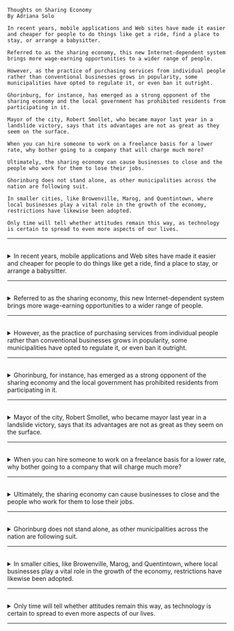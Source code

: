 ```
Thoughts on Sharing Economy
By Adriana Solo

In recent years, mobile applications and Web sites have made it easier and cheaper for people to do things like get a ride, find a place to stay, or arrange a babysitter.

Referred to as the sharing economy, this new Internet-dependent system brings more wage-earning opportunities to a wider range of people. 

However, as the practice of purchasing services from individual people rather than conventional businesses grows in popularity, some municipalities have opted to regulate it, or even ban it outright.

Ghorinburg, for instance, has emerged as a strong opponent of the sharing economy and the local government has prohibited residents from participating in it. 

Mayor of the city, Robert Smollet, who became mayor last year in a landslide victory, says that its advantages are not as great as they seem on the surface. 

When you can hire someone to work on a freelance basis for a lower rate, why bother going to a company that will charge much more?

Ultimately, the sharing economy can cause businesses to close and the people who work for them to lose their jobs.

Ghorinburg does not stand alone, as other municipalities across the nation are following suit.

In smaller cities, like Browenville, Marog, and Quentintown, where local businesses play a vital role in the growth of the economy, restrictions have likewise been adopted. 

Only time will tell whether attitudes remain this way, as technology is certain to spread to even more aspects of our lives.
```

---
<br>

<details>
  <summary>
    In recent years, mobile applications and Web sites have made it easier and cheaper for people to do things like get a ride, find a place to stay, or arrange a babysitter.
  </summary>

- 句子結構如下 :
  - 主詞：mobile applications and web sites（行動應用程式和網站）
  - 動詞：have made（已經讓/使）
  - 受詞：是「it」，表示「它」。
  - 受詞補語：「easier and cheaper for people to do things like get a ride, find a place to stay, or arrange a babysitter」，表示「让人们更容易更便宜地做一些事情，比如搭车、找住处或安排保姆」。

- 句子中的一些關鍵詞：
    - mobile applications and websites（行動應用程式和網站）：主詞，表示動作的執行者。
    - have made（已經讓/使）：動詞，表示行動應用程式和網站所進行的動作。
    - easier and cheaper for people to do things（對人們來說讓事情更容易和更便宜）：補語，解釋行動應用程式和網站的效果，即讓事情變得更容易和更便宜。
    - like get a ride, find a place to stay, or arrange a babysitter（像是搭便車、找住處、或安排保姆等事情）：受詞補語，進一步說明補語中提到的"things"的具體內容。

> 整體上，這個句子描述了近年來行動應用程式和網站的發展，使得人們能更輕鬆、更便宜地進行一些活動，如搭便車、找住處、或安排保姆。
</details>

---
<br>

<details>
  <summary>
    Referred to as the sharing economy, this new Internet-dependent system brings more wage-earning opportunities to a wider range of people.
  </summary>

  - 主詞：this new Internet-dependent system（這個新的依賴於互聯網的系統）
  - 動詞：brings（帶來）
  - 受詞：more wage-earning opportunities（更多賺錢的機會）
  - 修飾語：to a wider range of people（給更廣泛的人群）
  - 修飾語：Referred to as the sharing economy（被稱為共享經濟）
  
  - 句子中的一些關鍵詞：
      - Referred to as the sharing economy（被稱為共享經濟）：修飾語，為主句提供附加信息，解釋 "this new Internet-dependent system" 的性質。
      - this new Internet-dependent system（這個新的依賴於互聯網的系統）：主詞，是動作的執行者。
      - brings（帶來）：動詞，表示主詞執行的動作。
      - more wage-earning opportunities（更多賺錢的機會）：受詞，是動詞的作用對象。
      - to a wider range of people（給更廣泛的人群）：補語，進一步說明受詞，即這個動作影響的範圍。
  
  - **单字解析：**
    - 「Referred to as」是过去分词短语，表示被称为。
    - 「the sharing economy」表示共享经济，是名词短语。
    - 「this」表示这个，是代词。
    - 「new」是形容词，表示新的。
    - 「Internet-dependent」是形容词，表示依赖于互联网的。
    - 「system」表示系统，是名词。
    - 「brings」是动词的现在时态，表示带来。
    - 「more」是形容词，表示更多的。
    - 「wage-earning」是形容词，表示赚钱的。
    - 「opportunities」表示机会，是名词的复数形式。
    - 「to」是介词，表示为了。
    - 「a wider range of people」是短语，表示更广泛的人群。
  
  > 整體上，這個句子強調了一個新的依賴於互聯網的系統，被稱為共享經濟，它為更廣泛的人群帶來了更多賺錢的機會。
</details>

---
<br>

<details>
  <summary>
    However, as the practice of purchasing services from individual people rather than conventional businesses grows in popularity, some municipalities have opted to regulate it, or even ban it outright.
  </summary>

  - 主要子句 : some municipalities have opted to regulate it, or even ban it outright
      - 主詞「some municipalities」，表示「一些市政当局」。
      - 動詞「have opted」，表示「已选择」。
      - 受詞「to regulate it, or even ban it outright」，表示「对其进行规范，甚至彻底禁止它」。
  
  - 從屬子句 : as the practice of purchasing services from individual people rather than conventional businesses grows in popularity
      - 以「as」引导，表示「随着」。
      - 主詞「the practice of purchasing services from individual people rather than conventional businesses」，表示「从个人而不是传统企业购买服务的做法」。
        - 真正的主詞：the practice（這個做法）
        - 修飾 the practice：of purchasing services from individual people rather than conventional businesses（購買服務的做法，來自個人而非傳統企業）
      - 動詞「grows」，表示「增长」。
      - 修飾語「in popularity」，表示「在受欢迎程度上」。
  
  - **单字解析：**
    - 「However」是副词，表示然而。
    - 「as」是连词，引导时间状语从句。
    - 「the practice of purchasing services from individual people rather than conventional businesses」是名词短语，表示从个人而不是传统企业购买服务的做法。
    - 「grows」是动词的现在时态，表示增长。
    - 「in popularity」是短语，表示在受欢迎程度上。
    - 「some」是形容词，表示一些。
    - 「municipalities」表示市政当局，是名词的复数形式。
    - 「have opted」是现在完成时的动词短语，表示已选择。
    - 「to regulate」是不定式短语，表示对其进行规范。
    - 「it」表示它，是代词。
    - 「or even」是短语，表示甚至。
    - 「ban」是动词，表示禁止。
    - 「it outright」是短语，表示彻底禁止。
  
  > 总结：这个句子的主要意思是「然而，随着从个人而不是传统企业购买服务的做法在受欢迎程度上的增长，一些市政当局已选择对其进行规范，甚至彻底禁止它。」
</details>

---
<br>

<details>
  <summary>
    Ghorinburg, for instance, has emerged as a strong opponent of the sharing economy and the local government has prohibited residents from participating in it. 
  </summary>

  - **主要子句 : Ghorinburg, for instance, has emerged as a strong opponent of the sharing economy**
    - 主詞 Ghorinburg（高林堡，可能是某個地名或組織名稱）
    - 動詞 has emerged as（已經出現）
     - emerged as : 成为，在某个领域或某种情况下崭露头角或成为主流。 
    - 受詞 a strong opponent of the sharing economy (是共享经济的强烈反对者。)
  - **對等子句 : and the local government has prohibited residents from participating in it**
    - 主詞 the local government (當地政府)
    - 動詞 has prohibited (已禁止)
    - 受詞 resident (居民)
    - 受詞補語 from participating in it (參與其中)

  - **单字解析：**
    - 「Ghorinburg」是地名，表示Ghorinburg。
    - 「for instance」是短语，表示比如。
    - 「has emerged」是现在完成时的动词短语，表示已经成为。
    - 「as」是连词，引导举例说明从句。
    - 「a strong opponent of」是短语，表示坚定反对者。
    - 「the sharing economy」是名词短语，表示共享经济。
    - 「and」是连词，连接两个名词短语。
    - 「the local government」表示当地政府，是名词短语。
    - 「has prohibited」是现在完成时的动词短语，表示已经禁止。
    - 「residents」表示居民，是名词的复数形式。
    - 「from participating in it」是短语，表示参与其中。

  > 总结：这个句子的主要意思是「比如，Ghorinburg已经成为共享经济的坚定反对者，当地政府已经禁止居民参与其中。」
</details>

---
<br>

<details>
  <summary>
    Mayor of the city, Robert Smollet, who became mayor last year in a landslide victory, says that its advantages are not as great as they seem on the surface. 
  </summary>

- **主詞：** Mayor of the city, Robert Smollet（城市市長，Robert Smollet）
- **動詞：** says（表示）
- **受詞子句：** that its advantages are not as great as they seem on the surface（其優勢並不像表面上看起來的那麼大）
- **修飾語：** who became mayor last year in a landslide victory（去年以壓倒性的勝利當選為市長）
- **单字解析：**
  - 「Mayor」表示市长，是名词。
  - 「of the city」是短语，表示这个城市的。
  - 「Robert Smollet」是人名，表示Robert Smollet。
  - 「who」是关系代词，引导修饰从句。
  - 「became」是动词的过去时态，表示成为。
  - 「mayor」表示市长，是名词。
  - 「last year」是短语，表示去年。
  - 「in a landslide victory」是短语，表示以压倒性的胜利。
  - 「says」是动词的现在时态，表示表示。
  - 「that」是连词，引导宾语从句。
  - 「its advantages」表示其优势，是名词的所有格形式。
  - 「are not as great as they seem on the surface」是短语，表示并非看上去的那么大。
> 总结：这个句子的主要意思是「这个城市的市长，Robert Smollet，在去年以压倒性的胜利当选为市长，他表示其优势并非看上去的那么大。」
</details>

---
<br>

<details>
  <summary>
    When you can hire someone to work on a freelance basis for a lower rate, why bother going to a company that will charge much more?
  </summary>

  - **主要子句 : When you can hire someone to work on a freelance basis for a lower rate**
    - 主詞 You（你）
    - 動詞 can hire（可以雇傭）
    - 受詞 someone to work on a freelance basis for a lower rate（某人以較低的價格以自由職業的方式工作）
      - "to work on a freelance basis for a lower rate" 是一個不定詞片語，被用作形容詞，修飾 "someone"。這個片語提供了更多有關 "someone" 的資訊，即這個某人是以自由職業方式工作並且價格相對較低。 
  - **從屬子句 : why bother going to a company that will charge much more?**
    - 主詞跟主要子句的主詞 you 重複，所以省略。
    - 動詞 bother going to (費心去找)
    - 受詞 a company that will charge much more
      - "that will charge much more" 是一個關係代名詞引導的形容詞子句，用來修飾先行詞 "company"。這個子句提供了更多有關 "company" 的資訊，即這個公司將會收取更高的價格。 

  - **单字解析：**
    - 「When」是连词，引导条件状语从句。
    - 「you」是代词，表示你。
    - 「can hire」是情态动词和动词的原形，表示可以雇佣。
    - 「someone」表示某人，是代词。
    - 「to work on a freelance basis」是短语，表示以自由职业的方式工作。
    - 「for」是介词，表示为了。
    - 「a lower rate」是短语，表示更低的费率。
    - 「why」是疑问代词，表示为什么。
    - 「bother」是动词，表示费心。
    - 「going to」是短语，表示去找。
    - 「a company」表示一个公司，是名词短语。
    - 「that」是关系代词，引导宾语从句。
    - 「will charge much more」是短语，表示要收取更多费用。

  > 总结：这个句子的主要意思是「当你可以以更低的费率雇佣某人以自由职业的方式工作时，为什么要去找一个要收取更多费用的公司呢？」
</details>

---
<br>

<details>
  <summary>
    Ultimately, the sharing economy can cause businesses to close and the people who work for them to lose their jobs.
  </summary>

  - **主詞：** the sharing economy（共享經濟）
  - **動詞：** can cause（可能導致）
  - **受詞：** businesses to close and the people who work for them to lose their jobs（企業關閉，並且為它們工作的人失去工作）

  - **单字解析：**
    - 「Ultimately」是副词，表示最终。
    - 「the sharing economy」表示共享经济，是名词短语。
    - 「can cause」是情态动词和动词的原形，表示可能导致。
    - 「businesses」表示企业，是名词的复数形式。
    - 「to close」是不定式短语，表示关闭。
    - 「and」是连词，连接两个并列的动词短语。
    - 「the people」表示人，是名词短语。
    - 「who work for them」是短语，表示工作在这些企业的人。
    - 「to lose their jobs」是不定式短语，表示失业。

  > 总结：这个句子的主要意思是「最终，共享经济可能导致企业关闭，工作在这些企业的人失业。」
</details>

---
<br>

<details>
  <summary>
    Ghorinburg does not stand alone, as other municipalities across the nation are following suit.
  </summary>

  - **主要子句 : Ghorinburg does not stand alone**
    - 主詞 Ghorinburg（高林堡）
    - 連綴動詞 + 補語 does not stand （不是獨自存在）
  
  - **從屬子句 : as other municipalities across the nation are following suit**
    - as（因為）：連接詞，引導原因或解釋。 
    - 主詞：other municipalities across the nation（全國各地的其他市政當局）
      - across the nation（全國各地）：修飾語，進一步說明主詞的範圍，即這些市政當局分佈在整個國家。
    - 動詞：are following（正在效仿）
    - 受詞：suit（原指參考標準或方法，這裡意指效仿）
  
  - **单字解析：**
    - 「Ghorinburg」是地名，表示Ghorinburg。
    - 「does not stand alone」是否定形式的谓语动词短语，表示不是孤立的。
    - 「as」是连词，引导原因状语从句。
    - 「other」表示其他的，是形容词。
    - 「municipalities」表示市镇，是名词的复数形式。
    - 「across the nation」是短语，表示全国。
    - 「are following suit」是动词短语，表示正在效仿。
  
  > 总结：这个句子的主要意思是「Ghorinburg不是孤立的，因为全国其他市镇正在效仿。」
</details>

---
<br>

<details>
  <summary>
    In smaller cities, like Browenville, Marog, and Quentintown, where local businesses play a vital role in the growth of the economy, restrictions have likewise been adopted.
  </summary>

  - 句子中的一些關鍵詞：
    - **in smaller cities, like Browenville, Marog, and Quentintown**（在較小的城市中，諸如 Browenville、Marog 和 Quentintown）：補語，進一步說明了動作發生的地點和例子。
    - **where local businesses play a vital role in the growth of the economy**（其中地方企業在經濟增長中發揮著至關重要的作用）：修飾語，提供了限制措施背後的原因。
      - 是一個關係詞的非限定用法，它在這裡的作用是補充並進一步說明先行詞 "smaller cities, like Browenville, Marog, and Quentintown"。
  
  - **主要子句 : restrictions have likewise been adopted**
    - 主詞： restrictions（限制）
    - 動詞： have been adopted（已被採納） 
  
  - **单字解析：**
  - 「In」是介词，表示在。
  - 「smaller cities」是短语，表示较小的城市。
  - 「like」是介词，表示像。
  - 「Browenville、Marog和Quentintown」是地名，表示Browenville、Marog和Quentintown。
  - 「where」是关系代词，引导条件状语从句。
  - 「local businesses」是短语，表示地方企业。
  - 「play」是动词，表示发挥。
  - 「a vital role」是短语，表示至关重要的作用。
  - 「in the growth of the economy」是短语，表示在经济增长中。
  - 「restrictions」表示限制措施，是名词的复数形式。
  - 「have been adopted」是过去分词，表示已被采取。
  - 「likewise」是副词，表示同样。

> 总结：这个句子的主要意思是「在较小的城市，如Browenville、Marog和Quentintown，地方企业在经济增长中发挥着至关重要的作用，同样也采取了限制措施。」
</details>

---
<br>

<details>
  <summary>
    Only time will tell whether attitudes remain this way, as technology is certain to spread to even more aspects of our lives.
  </summary>

  - **主要子句 : Only time will tell whether attitudes remain this way**
    - 主詞「time」，表示「时间」。
    - 動詞「will tell」，表示「会告诉」。
    - 受詞「whether attitudes remain this way」，表示「态度是否会保持这样」。 
  
  - **從屬子句 : as technology is certain to spread to even more aspects of our lives**
    - 主詞： technology（技術）
    - 動詞： is certain to spread（肯定會擴展）
    - 修飾語： to even more aspects of our lives（到我們生活的更多方面）
        - **to even more aspects of our lives**（到我們生活的更多方面）：補語，進一步說明了 "spread" 的方向和目標。
            - **even more**（更多）：修飾 "aspects"，強調擴展的幅度。
  
  - **单字解析：**
    - 「Only」是副词，表示只有。
    - 「time」是名词，表示时间。
    - 「will tell」是将来时的谓语动词短语，表示将告诉。
    - 「whether」是连接词，引导名词从句。
    - 「attitudes」是名词，表示态度，是 attitude 的复数形式。
    - 「remain」是动词，表示保持。
    - 「this way」是短语，表示这样。
    - 「aspects」是名词，表示方面，是 aspect 的复数形式。
    - 「of our lives」是短语，表示我们生活的方面。
    - 「technology」是名词，表示技术。
  
  > 总结：这个句子的主要意思是「只有时间会告诉我们态度是否会保持这样，因为技术肯定会扩展到我们生活的更多方面。」
</details>

---
<br>
